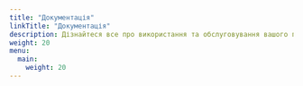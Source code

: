 ```yaml
---
title: "Документація"
linkTitle: "Документація"
description: Дізнайтеся все про використання та обслуговування вашого пристрою VitalControl.
weight: 20
menu:
  main:
    weight: 20
---
```

